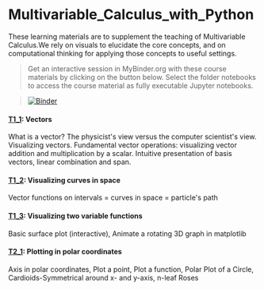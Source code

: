 # Multivariable_Calculus_with_Python
These learning materials are to supplement the teaching of Multivariable Calculus.We rely on visuals to elucidate the core concepts, and on computational thinking for applying those concepts 
to useful settings. 

> Get an interactive session in MyBinder.org with these course materials by clicking on the button below. Select the folder notebooks to access the course material as fully executable Jupyter notebooks.

> [![Binder](https://mybinder.org/badge_logo.svg)](https://mybinder.org/v2/gh/bkimo/Multivariable_Calculus_with_Python/master)

#### [T1_1](T1_1_Vectors.ipynb): Vectors
What is a vector? The physicist's view versus the computer scientist's view. Visualizing vectors. Fundamental vector operations: visualizing vector addition and multiplication by a scalar. 
Intuitive presentation of basis vectors, linear combination and span. 

#### [T1_2](T1_2_visualizing_space_curves.ipynb): Visualizing curves in space
Vector functions on intervals = curves in space = particle's path

#### [T1_3](T1_3_visualizing_two_variable_functions.ipynb): Visualizing two variable functions
Basic surface plot (interactive), Animate a rotating 3D graph in matplotlib 

#### [T2_1](T2_1_polar_plot.ipynb): Plotting in polar coordinates
Axis in polar coordinates, Plot a point, Plot a function, Polar Plot of a Circle, Cardioids-Symmetrical around x- and y-axis, n-leaf Roses

